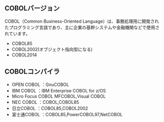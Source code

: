 ## COBOLバージョン
COBOL（Common Business-Oriented Language）は、事務処理用に開発されたプログラミング言語であり、主に企業の基幹システムや金融機関などで使用されています。

- COBOL85
- COBOL2002(オブジェクト指向型になる)
- COBOL2014

## COBOLコンパイラ
- OPEN COBOL ：GnuCOBOL
- IBM COBOL ：IBM Enterprise COBOL for z/OS
- Micro Focus COBOL MFCOBOL,Visual COBOL 
- NEC COBOL ：COBOL,COBOL85
- 日立COBOL ：COBOL85,COBOL2002
- 富士通COBOL ：COBOL85,PowerCOBOL97,NetCOBOL
